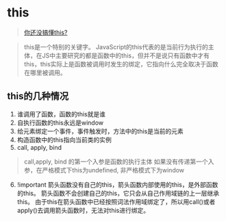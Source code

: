 # this
> [你还没搞懂this?](https://github.com/ljianshu/Blog/issues/7)

> this是一个特别的关键字。
> JavaScript的this代表的是当前行为执行的主体，在JS中主要研究的都是函数中的this，但并不是说只有函数中才有this，this实际上是函数被调用时发生的绑定，它指向什么完全取决于函数在哪里被调用。

## this的几种情况
1. 谁调用了函数，函数的this就是谁
2. 自执行函数的this永远是window
3. 给元素绑定一个事件，事件触发时，方法中的this是当前的元素
4. 构造函数中的this指向当前类的实例
5. call, apply, bind
> call,apply, bind 的第一个入参是函数的执行主体
> 如果没有传递第一个入参，在严格模式下this为undefined, 非严格模式下为window
6. !important  箭头函数没有自己的this，箭头函数内部使用的this，是外部函数的this。
箭头函数不会创建自己的this，它只会从自己作用域链的上一层继承this。 
由于this在箭头函数中已经按照词法作用域绑定了，所以用call()或者apply()去调用箭头函数时，无法对this进行绑定。